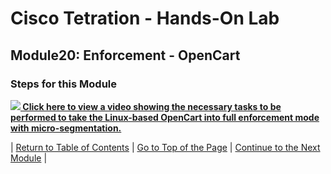 # Cisco Tetration - Hands-On Lab
  
## Module20: Enforcement - OpenCart
  

### Steps for this Module  

<a href="https://cisco-tetration-hol-content.s3.amazonaws.com/videos/22_enforcement_opencart.mp4
" style="font-weight:bold" title="Enforcement - OpenCart"><img src="https://onstakinc.github.io/cisco-tetration-hol/labguide/diagrams/images/video_icon_mini.png"> Click here to view a video showing the necessary tasks to be performed to take the Linux-based OpenCart into full enforcement mode with micro-segmentation.</a>



| [Return to Table of Contents](https://onstakinc.github.io/cisco-tetration-hol/labguide/) | [Go to Top of the Page](https://onstakinc.github.io/cisco-tetration-hol/labguide/module20/) | [Continue to the Next Module](https://onstakinc.github.io/cisco-tetration-hol/labguide/module21/) |
